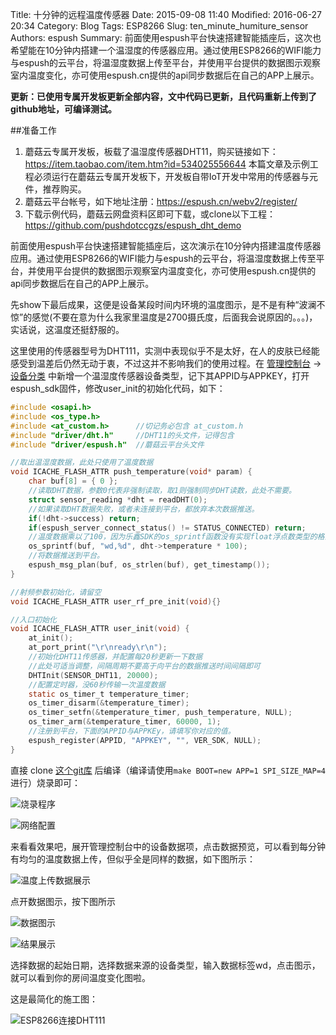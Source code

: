 Title: 十分钟的远程温度传感器
Date: 2015-09-08 11:40
Modified: 2016-06-27 20:34
Category: Blog
Tags: ESP8266
Slug: ten_minute_humiture_sensor
Authors: espush
Summary: 前面使用espush平台快速搭建智能插座后，这次也希望能在10分钟内搭建一个温湿度的传感器应用。通过使用ESP8266的WIFI能力与espush的云平台，将温湿度数据上传至平台，并使用平台提供的数据图示观察室内温度变化，亦可使用espush.cn提供的api同步数据后在自己的APP上展示。


**更新：已使用专属开发板更新全部内容，文中代码已更新，且代码重新上传到了github地址，可编译测试。**

##准备工作
1. 蘑菇云专属开发板，板载了温湿度传感器DHT11，购买链接如下：https://item.taobao.com/item.htm?id=534025556644 本篇文章及示例工程必须运行在蘑菇云专属开发板下，开发板自带IoT开发中常用的传感器与元件，推荐购买。
1. 蘑菇云平台帐号，如下地址注册：https://espush.cn/webv2/register/
1. 下载示例代码，蘑菇云网盘资料区即可下载，或clone以下工程：https://github.com/pushdotccgzs/espush_dht_demo

前面使用espush平台快速搭建智能插座后，这次演示在10分钟内搭建温度传感器应用。通过使用ESP8266的WIFI能力与espush的云平台，将温湿度数据上传至平台，并使用平台提供的数据图示观察室内温度变化，亦可使用espush.cn提供的api同步数据后在自己的APP上展示。

先show下最后成果，这便是设备某段时间内环境的温度图示，是不是有种“波澜不惊”的感觉(不要在意为什么我家里温度是2700摄氏度，后面我会说原因的。。。)，实话说，这温度还挺舒服的。

这里使用的传感器型号为DHT111，实测中表现似乎不是太好，在人的皮肤已经能感受到温差后仍然无动于衷，不过这并不影响我们的使用过程。在 [管理控制台](https://espush.cn/web/) ->[设备分类](https://espush.cn/web/apps/) 中新增一个温湿度传感器设备类型，记下其APPID与APPKEY，打开espush_sdk固件，修改user_init的初始化代码，如下：

```C
#include <osapi.h>
#include <os_type.h>
#include <at_custom.h>		//切记务必包含 at_custom.h
#include "driver/dht.h"		//DHT11的头文件，记得包含
#include "driver/espush.h"	//蘑菇云平台头文件

//取出温湿度数据，此处只使用了温度数据
void ICACHE_FLASH_ATTR push_temperature(void* param) {
    char buf[8] = { 0 };
    //读取DHT数据，参数0代表非强制读取，取1则强制同步DHT读数，此处不需要。
    struct sensor_reading *dht = readDHT(0);
    //如果读取DHT数据失败，或者未连接到平台，都放弃本次数据推送。
    if(!dht->success) return;
    if(espush_server_connect_status() != STATUS_CONNECTED) return;
    //温度数据乘以了100，因为乐鑫SDK的os_sprintf函数没有实现float浮点数类型的格式化，所以此处简单处理。将数据打上wd 标签，所谓标签即是在数居前增加的 逗号分隔的字符串，目前仅支持单标签
    os_sprintf(buf, "wd,%d", dht->temperature * 100);
    //将数据推送到平台。
    espush_msg_plan(buf, os_strlen(buf), get_timestamp());
}

//射频参数初始化，请留空
void ICACHE_FLASH_ATTR user_rf_pre_init(void){}

//入口初始化
void ICACHE_FLASH_ATTR user_init(void) {
    at_init();
    at_port_print("\r\nready\r\n");
    //初始化DHT11传感器，并配置每20秒更新一下数据
    //此处可适当调整，间隔周期不要高于向平台的数据推送时间间隔即可
    DHTInit(SENSOR_DHT11, 20000);
    //配置定时器，没60秒传输一次温度数据
    static os_timer_t temperature_timer;
    os_timer_disarm(&temperature_timer);
    os_timer_setfn(&temperature_timer, push_temperature, NULL);
    os_timer_arm(&temperature_timer, 60000, 1);
    //注册到平台，下面的APPID与APPKEy，请填写你对应的值。
    espush_register(APPID, "APPKEY", "", VER_SDK, NULL);
}
```

直接 clone [这个git库](https://github.com/pushdotccgzs/espush_dht_demo) 后编译（编译请使用`make BOOT=new APP=1 SPI_SIZE_MAP=4`进行）烧录即可：


![烧录程序]({filename}/images/temperature/flasher.png)


![网络配置]({filename}/images/temperature/netcfg.png)


来看看效果吧，展开管理控制台中的设备数据项，点击数据预览，可以看到每分钟有均匀的温度数据上传，但似乎全是同样的数据，如下图所示：

![温度上传数据展示]({filename}/images/wd_data.png)


点开数据图示，按下图所示

![数据图示]({filename}/images/data_graphic_src.png)



![结果展示]({filename}/images/temperature/result.png)

选择数据的起始日期，选择数据来源的设备类型，输入数据标签wd，点击图示，就可以看到你的房间温度变化图啦。

这是最简化的施工图：

![ESP8266连接DHT111]({filename}/images/temperature/board.jpg)


